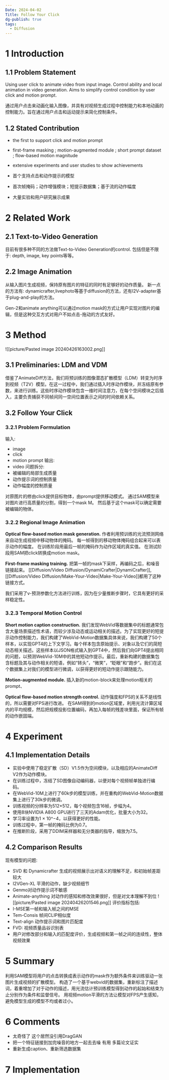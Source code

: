 ```yaml
---
Date: 2024-04-02
Title: Follow Your Click
dg-publish: true
tags:
  - Diffusion
---
```


# 1 Introduction
## 1.1 Problem Statement
Using user click to animate video from input image. 
Control ability and local animation in video generation. 
Aims to simplify control condition by user click and motion prompt. 

通过用户点击来动画化输入图像，并具有对视频生成过程中控制能力和本地动画的控制能力。旨在通过用户点击和运动提示来简化控制条件。

## 1.2 Stated Contribution

- the first to support click and motion prompt 
- first-frame masking ; motion-augmented module ; short prompt dataset ;  flow-based motion magnitude
- extensive experiments and user studies to show achievements

- 首个支持点击和动作提示的模型
- 首次帧掩码；动作增强模块；短提示数据集；基于流的动作幅度
- 大量实验和用户研究展示成果

# 2 Related Work
## 2.1 Text-to-Video Generation
目前有很多种不同的方法做Text-to-Video Generation的control. 包括但是不限于: depth, image, key points等等。 
## 2.2 Image Animation
从输入图片生成视频，保持原有图片的特征的同时有足够好的动作质量。 
新一点的方法有: dynamicrafter,livephoto等基于diffusion的方法，还有I2V-adapter基于plug-and-play的方法。 

Gen-2和animate anything可以通过motion mask的方式让用户实现对图片的编辑，但是这种交互方式对用户不如点击-拖动的方式友好。 


# 3 Method
![[picture/Pasted image 20240426163002.png]]
## 3.1 Preliminaries: LDM and VDM 
  
借鉴了AnimateDiff方法，我们将预训练的图像潜态扩散模型（LDM）转变为时序到视频（T2V）模型。在这一过程中，我们通过插入时序动作模块，并冻结原有参数，来进行训练。这些时序动作模块包含一维时间注意力，在每个空间模块之后插入，主要负责捕获不同帧间同一空间位置表示之间的时间依赖关系。

## 3.2 Follow Your Click 
### 3.2.1 Problem Formulation 
输入:
- image 
- click 
- motion prompt
输出:
- video 
问题拆分:
- 被编辑的局部生成质量
- 动作提示词的控制质量
- 动作幅度的控制质量

对原图片的修由click提供目标物体，由prompt提供移动模式。 通过SAM模型来对图片进行高质量的分割，得到一个mask M。 然后基于这个mask可以确定需要被编辑的物体。 

### 3.2.2 Regional Image Animation
**Optical flow-based motion mask generation.** 作者利用预训练的光流预测网络来自动生成视频中移动物体的掩码。 每一帧得到的移动物体掩码组合起来可以表示动作的幅度。  在训练阶段用最后一帧的掩码作为动作区域的真实值。 在测试阶段用SAM把click转换成motion mask。 

**First-frame masking training.**  把第一帧的mask下采样，再编码之后，和噪音链接起来。 [[Diffusion/Video Diffusion/DynamiCrafter|DynamiCrafter]],[[Diffusion/Video Diffusion/Make-Your-Video|Make-Your-Video]]都用了这种链接方式。 

我们采用了v-预测参数化方法进行训练，因为在少量推断步骤时，它具有更好的采样稳定性。

### 3.2.3 Temporal Motion Control

**Short motion caption construction.**   我们发现WebVid等数据集中的标题通常包含大量场景描述性术语，而较少涉及动态或运动相关的描述。为了实现更好的短提示动作控制能力，我们构建了WebVid-Motion数据集具体来说，我们构建了50个样本，以实现GPT4的上下文学习。每个样本包含原始提示、对象以及它们的简短动态相关描述。这些样本以JSON格式输入到GPT4中，然后我们向GPT4提出相同的问题，以预测WebVid-10M中的其他短动作提示。最后，重新构建的数据集包含标题及其与动作相关的短语，例如“转头”，“微笑”，“眨眼”和“跑步”。我们在这个数据集上对我们的模型进行微调，以获得更好的短动作提示跟随能力。

**Motion-augmented module.**  插入新的motion-block来处理motion相关的prompt、 

**Optical flow-based motion strength control.**  动作强度和FPS的关系不是线性的，所以需要对FPS进行改进。 在SAM得到的motion区域里，利用光流计算区域内的平均规模，然后把规模投影位置编码，再加入每帧的残差块里面，保证所有帧的动作嵌固端。 

# 4 Experiment
## 4.1 Implementation Details  
- 实验中使用了稳定扩散（SD）V1.5作为空间模块，以及相应的AnimateDiff V2作为动作模块。
- 在训练过程中，冻结了SD图像自动编码器，以便对每个视频帧单独进行编码。
- 在WebVid-10M上进行了60k步的模型训练，并在重构的WebVid-Motion数据集上进行了30k步的微调。
- 训练视频的分辨率为512×512，每个视频包含16帧，步幅为4。
- 使用8块NVIDIA A800 GPU进行了三天的Adam优化，批量大小为32。
- 学习率设置为1 × 10^−4，以获得更好的性能。
- 训练过程中，第一帧的掩码比例为0.7。
- 在推断阶段，采用了DDIM采样器和无分类器的指导，缩放为7.5。

## 4.2 Comparison Results
现有模型的问题: 
- SVD 和 Dynamicrafter 生成的视频展示出对语义的理解不足，和初始帧差距较大
- I2VGen-XL 平滑的动作，缺少视频细节
- Genmo对动作提示词不敏感 
- Animate-anything 对动作的感知和修改效果很好，但是对文本理解不到位 
![[picture/Pasted image 20240426201546.png]]
评价指标包括: 
- I-MSE第一帧和输入帧之间的MSE
- Tem-Consis 帧间CLIP相似度
- Text-align 动作提示词和图片匹配度
- FVD: 视频质量品谷识别表 
- 用户对修改部分和输入的匹配度评价，生成视频和第一帧之间的连续性，整体视频效果
# 5 Summary
利用SAM模型将用户的点击转换成表示动作的mask作为额外条件来训练驱动一张图片生成视频的扩散模型。 构造了一个基于webvid的数据集，重新标注了描述词，着重增加了对于动作的描述，用光流估计预训练模型得到动作的起始和结束为止分别作为条件和监督信号。 用视频motion平滑的方法让模型对FPS产生感知，避免模型生成的模型不均或者过小。 

# 6 Comments
- 太奇怪了 这个居然没引用DragGAN 
- 把一个特征链接到加完噪音的地方一起去去噪 有用 多篇论文证实 
- 重新生成caption、重新筛选数据集  

# 7 Implementation
